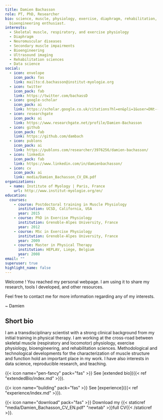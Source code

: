```yaml
---
title: Damien Bachasson
role: PT, PhD, Researcher
bio: science, muscle, physiology, exercise, diaphragm, rehabilitation,
  bioengineering enthusiast.
interests:
  - Skeletal muscle, respiratory, and exercise physiology
  - Diaphragm
  - Neuromuscular diseases
  - Secondary muscle impairments
  - Bioengineering
  - Ultrasound imaging
  - Rehabilitation sciences
  - Data science
social:
  - icon: envelope
    icon_pack: fas
    link: mailto:d.bachasson@institut-myologie.org
  - icon: twitter
    icon_pack: fab
    link: https://twitter.com/bachassD
  - icon: google-scholar
    icon_pack: ai
    link: https://scholar.google.co.uk/citations?hl=en&pli=1&user=DNt--nsAAAAJ
  - icon: researchgate
    icon_pack: ai
    link: https://www.researchgate.net/profile/Damien-Bachasson
  - icon: github
    icon_pack: fab
    link: https://github.com/dambach
  - icon: publons
    icon_pack: ai
    link: https://publons.com/researcher/3976256/damien-bachasson/
  - icon: linkedin
    icon_pack: fab
    link: https://www.linkedin.com/in/damienbachasson/
  - icon: cv
    icon_pack: ai
    link: media/Damien_Bachasson_CV_EN.pdf
organizations:
  - name: Institute of Myology | Paris, France
    url: http://www.institut-myologie.org/en/
education:
  courses:
    - course: Postdoctoral training in Muscle Physiology
      institution: UCSD, California, USA
      year: 2015
    - course: PhD in Exercise Physiology
      institution: Grenoble-Alpes University, France
      year: 2012
    - course: MSc in Exercise Physiology
      institution: Grenoble-Alpes University, France
      year: 2009
    - course: Master in Physical Therapy
      institution: HEPLAV, Liège, Belgium
      year: 2008
email: ""
superuser: true
highlight_name: false
---
```

Welcome ! You reached my personal webpage. I am using it to share my research, tools I developed, and other resources.

Feel free to contact me for more information regarding any of my interests.

~ Damien

## Short bio

I am a transdisciplinary scientist with a strong clinical background from my initial training in physical therapy. I am working at the cross-road between skeletal muscle (respiratory and locomotor) physiology, exercise physiology, bioengineering, and rehabilitation sciences. Methodological and technological developments for the characterization of muscle structure and function hold an important place in my work. I have also interests in data science, reproducible research, and teaching. 

{{< icon name="pen-fancy" pack="fas" >}} See \[extended bio]({{< ref "extendedBio/index.md" >}}).

{{< icon name="building" pack="fas" >}} See \[experience]({{< ref "experience/index.md" >}}).

{{< icon name="download" pack="fas" >}} Download my {{< staticref "media/Damien_Bachasson_CV_EN.pdf" "newtab" >}}full CV{{< /staticref >}}.